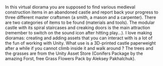 In this virtual diorama you are supposed to find various medieval construction items in an abandoned castle and report back your progress to three different master craftsmen (a smith, a mason and a carpenter). 
There are two categories of items to be found (materials and tools). The modular castle with its spiral staircases and creaking doors is the main attraction (remember to switch on the sound icon after hitting play...). 
I love making dioramas: creating and adding assets that you can interact with is a lot of the fun of working with Unity. 
What use is a 3D-printed castle paperweight after a while if you cannot climb inside it and walk around ? 
The trees and the grasses are from the Unity Asset Store (Conifers Package by the amazing Forst, free Grass Flowers Pack by Aleksey Pakhalchuk). 
